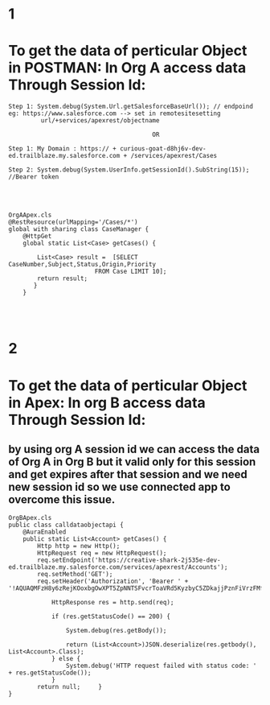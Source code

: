 # 1
# To get the data of perticular Object in POSTMAN: In Org A access data Through Session Id:
```
Step 1: System.debug(System.Url.getSalesforceBaseUrl()); // endpoind eg: https://www.salesforce.com --> set in remotesitesetting
         url/+services/apexrest/objectname

                                        OR

Step 1: My Domain : https:// + curious-goat-d8hj6v-dev-ed.trailblaze.my.salesforce.com + /services/apexrest/Cases
```
```    
Step 2: System.debug(System.UserInfo.getSessionId().SubString(15)); //Bearer token
```

</br>
</br>

```
OrgAApex.cls
@RestResource(urlMapping='/Cases/*')
global with sharing class CaseManager { 
    @HttpGet
    global static List<Case> getCases() {

        List<Case> result =  [SELECT CaseNumber,Subject,Status,Origin,Priority
                        FROM Case LIMIT 10];
        return result;
       }   
    }  
```

</br>
</br>

# 2
# To get the data of perticular Object in Apex:   In org B access data Through Session Id:
## by using org A session id we can access the data of Org A in  Org B but it valid only for this session and get expires after that session and we need new session id so we use connected app to overcome this issue.

```
OrgBApex.cls
public class calldataobjectapi {
    @AuraEnabled
    public static List<Account> getCases() {
        Http http = new Http();
        HttpRequest req = new HttpRequest();
        req.setEndpoint('https://creative-shark-2j535e-dev-ed.trailblaze.my.salesforce.com/services/apexrest/Accounts');
        req.setMethod('GET');
        req.setHeader('Authorization', 'Bearer ' + '!AQUAQMFzH8y6zRejKOoxbgOwXPT5ZpNNTSFvcrToaVRd5KyzbyC5ZDkajjPznFiVrzFMf1kuNddm.pAae5g3Zk5kxKDVe1NV');

            HttpResponse res = http.send(req);

            if (res.getStatusCode() == 200) {
                
                System.debug(res.getBody());
                
                return (List<Account>)JSON.deserialize(res.getbody(), List<Account>.Class);
            } else {
                System.debug('HTTP request failed with status code: ' + res.getStatusCode());
            }
        return null;     }
}
```
